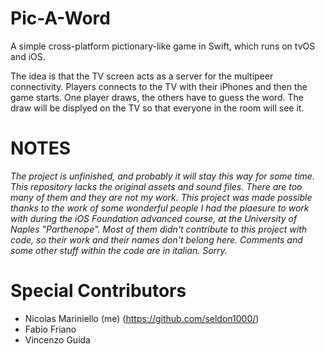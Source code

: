 # Pic-A-Word
A simple cross-platform pictionary-like game in Swift, which runs on tvOS and iOS.

The idea is that the TV screen acts as a server for the multipeer connectivity. Players connects to the TV with their iPhones and then the game starts. One player draws, the others have to guess the word. The draw will be displyed on the TV so that everyone in the room will see it.

# NOTES
*The project is unfinished, and probably it will stay this way for some time.*
*This repository lacks the original assets and sound files. There are too many of them and they are not my work. This project was made possible thanks to the work of some wonderful people I had the plaesure to work with during the iOS Foundation advanced course, at the University of Naples "Parthenope". Most of them didn't contribute to this project with code, so their work and their names don't belong here. Comments and some other stuff within the code are in italian. Sorry.*

# Special Contributors
- Nicolas Mariniello (me) (https://github.com/seldon1000/)
- Fabio Friano
- Vincenzo Guida
